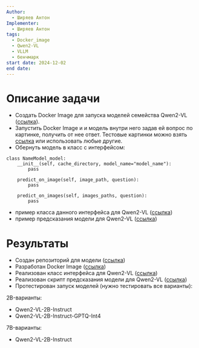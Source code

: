 ```yaml
---
Author:
  - Ширяев Антон
Implementer:
  - Ширяев Антон
tags:
  - Docker_image
  - Qwen2-VL
  - VLLM
  - бенчмарк
start date: 2024-12-02
end date:
---
```

# Описание задачи

* Создать Docker Image для запуска моделей семейства Qwen2-VL ([ссылка](https://huggingface.co/collections/Qwen/qwen2-vl-66cee7455501d7126940800d)).
* Запустить Docker Image и и модель внутри него задав ей вопрос по картинке, получить от нее ответ.
Тестовые картинки можно взять [ссылка](https://github.com/VLLM-VQA-benchmark-pipelines/model_qwen2-vl/tree/main/src/example_docs) или использовать любые другие.
* Обернуть модель в класс с интерфейсом:

```
class NameModel_model:
	__init__(self, cache_directory, model_name="model_name"):
		pass

	predict_on_image(self, image_path, question):
		pass

	predict_on_images(self, images_paths, question):
		pass
```

* пример класса данного интерфейса для Qwen2-VL ([ссылка](https://github.com/VLLM-VQA-benchmark-pipelines/model_qwen2-vl/blob/main/src/model_utils.py))
* пример предсказания модели для  Qwen2-VL ([ссылка](https://github.com/VLLM-VQA-benchmark-pipelines/model_qwen2-vl/blob/main/src/run_predict.py))
# Результаты

* Создан репозиторий для модели ([ссылка](https://github.com/VLLM-VQA-benchmark-pipelines/model_qwen2-vl))
* Разработан Docker Image ([ссылка](https://github.com/VLLM-VQA-benchmark-pipelines/model_qwen2-vl/blob/main/docker/Dockerfile-cu124))
* Реализован класс интерфейса для Qwen2-VL ([ссылка](https://github.com/VLLM-VQA-benchmark-pipelines/model_qwen2-vl/blob/main/src/model_utils.py))
* Реализован скрипт предсказания модели для  Qwen2-VL ([ссылка](https://github.com/VLLM-VQA-benchmark-pipelines/model_qwen2-vl/blob/main/src/run_predict.py))
* Протестирован запуск моделей (нужно тестировать все варианты):

2B-варианты:
* Qwen2-VL-2B-Instruct
* Qwen2-VL-2B-Instruct-GPTQ-Int4

7B-варианты:
* Qwen2-VL-2B-Instruct

